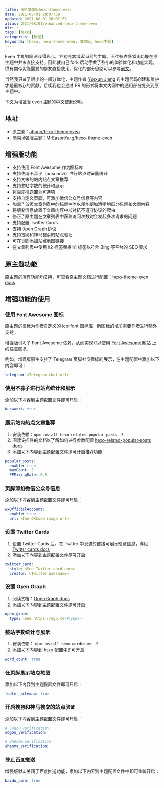 ```yaml
---
title: 简易增强版hexo-theme-even
date: 2021-08-01 20:07:59
updated: 2021-08-01 20:07:59
alias: 2021/08/01/enhanced-hexo-theme-even
dir: /
tags: [hexo]
categories: [教程]
keywords: [hexo, hexo-theme-even, 增强版, hexo主题]
---
```

Even 主题的简洁深得我心，它也是本博客当前的主题。不过有许多常用功能在原主题中并未直接支持，因此就自己 fork 后动手做了些小的体验优化和功能实现，供有类似功能需要的朋友直接使用。优化的部分思路可以参考[前文](https://easonyang.com/2021/07/06/a-better-hexo-theme-even/)。

当然我只做了很小的一部分优化，主题作者 [Yuexun Jiang](https://github.com/ahonn) 的主题代码创建和维护才是最核心的贡献。后续我也会通过 PR 的形式将本文内容中的通用部分提交到原主题中。

下文为增强版 even 主题的中文使用说明。<!--more-->

## 地址
- 原主题：[ahonn/hexo-theme-even](https://github.com/ahonn/hexo-theme-even)
- 简易增强版主题：[MrEasonYang/hexo-theme-even](https://github.com/MrEasonYang/hexo-theme-even)

## 增强版功能
- 支持使用 Font Awesome 作为图标库
- 支持使用不蒜子（busuanzi）进行站点访问量统计
- 支持文末的站内热点文章推荐
- 支持整站字数的统计和展示
- 将百度推送置为可选项
- 支持自定义页脚，可添加微信公众号信息等内容
- 加重了首页文章列表中的标题字体以便能更加清晰地区分标题和文章内容
- 将版权信息放置于文章内容中以对抗不遵守协议的爬虫
- 修正了原主题在文章列表中获取访问次数时会发起多次请求的问题
- 支持配置 Twitter Cards
- 支持 Open Graph 协议
- 支持搜狗和神马搜索的站点验证
- 可在页脚添加站点地图链接
- 在文章列表中使用 h2 标签替换 h1 标签以符合 Bing 等平台的 SEO 要求

## 原主题功能
原主题的所有功能均支持，可查看原主题文档进行配置：[hexo-theme-even docs](https://github.com/ahonn/hexo-theme-even/wiki)

## 增强功能的使用
### 使用 Font Awesome 图标
原主题的图标为作者自定义的 iconfont 图标库，新图标的增加需要作者进行额外支持。

增强版引入了 Font Awesome 依赖，从而实现可以使用 [Font Awesome 网站](https://fontawesome.com/) 上的任意图标。

例如，增强版原生支持了 Telegram 页脚社交图标的展示，在主题配置中添加以下内容即可：
```yaml
telegram: <Telegram chat url>
```

### 使用不蒜子进行站点统计和展示
添加以下内容到主题配置文件即可开启：
```yaml
busuanzi: true
```

### 展示站内热点文章推荐
1. 安装依赖：`npm install hexo-related-popular-posts -S`
2. 阅读该插件的文档以了解如何进行参数配置 [hexo-related-popular-posts docs](https://github.com/tea3/hexo-related-popular-posts)
3. 添加以下内容到主题配置文件即可开启推荐功能:

```yaml
popular_posts:
  enable: true
  maxCount: 5
  PPMixingRate: 0.5
```

### 页脚添加微信公众号信息
添加以下内容到主题配置文件即可开启：
```yaml
wxOfficialAccount:
  enable: true
  url: <The QRCode image url>
```

### 设置 Twitter Cards
1. 设置 Twitter Cards 后，在 Twitter 中发送的链接可展示预览信息，详见[Twitter cards docs](https://developer.twitter.com/en/docs/twitter-for-websites/cards/overview/abouts-cards)
2. 添加以下内容到主题配置文件即可开启:

```yaml
twitter_card:
  style: <See Twitter card docs>
  creator: <Twitter username>
```

### 设置 Open Graph
1. 阅读文档：[Open Graph docs](https://ogp.me/)
2. 添加以下内容到主题配置文件即可开启:

```yaml
open_graph:
  type: <See https://ogp.me/#types>
```

### 整站字数统计与展示
1. 安装依赖： `npm install hexo-wordcount -S`
2. 添加以下内容到 hexo 配置中即可开启

```yaml
word_count: true
```

### 在页脚展示站点地图
添加以下内容到主题配置文件即可开启：
```yaml
footer_sitemap: true
```

### 开启搜狗和神马搜索的站点验证
添加以下内容到主题配置文件即可开启：
```yaml
# Sogou verification
sogou_verification:

# Shenma verification
shenma_verification: 
```

### 停止百度推送
增强版默认关闭了百度推送功能，添加以下内容到主题配置文件中即可重新开启：
```yaml
baidu_push: true
```